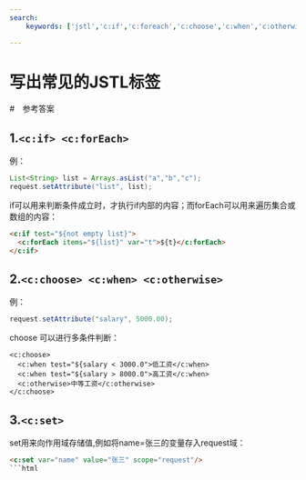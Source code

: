 ```yaml
---
search:
    keywords: ['jstl','c:if','c:foreach','c:choose','c:when','c:otherwise','c:set','标签']

---
```



# 写出常见的JSTL标签

#　参考答案

## 1.`<c:if> <c:forEach>`
例：
```java
List<String> list = Arrays.asList("a","b","c");
request.setAttribute("list", list);
```

if可以用来判断条件成立时，才执行if内部的内容；而forEach可以用来遍历集合或数组的内容：
```html
<c:if test="${not empty list}">
  <c:forEach items="${list}" var="t">${t}</c:forEach>
</c:if>
```

## 2.`<c:choose> <c:when> <c:otherwise>`
例：
```java
request.setAttribute("salary", 5000.00);
```
choose 可以进行多条件判断：
```
<c:choose>
  <c:when test="${salary < 3000.0">低工资</c:when>
  <c:when test="${salary > 8000.0">高工资</c:when>
  <c:otherwise>中等工资</c:otherwise>
</c:choose>
```

## 3.`<c:set>`
set用来向作用域存储值,例如将name=张三的变量存入request域：
```html
<c:set var="name" value="张三" scope="request"/>
```html

